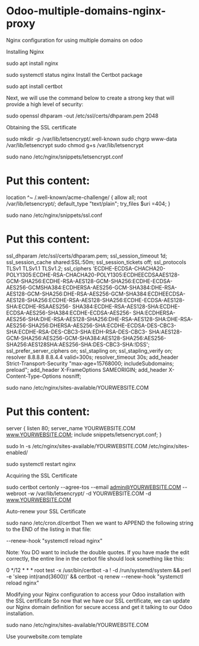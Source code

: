# Odoo-multiple-domains-nginx-proxy
Nginx configuration for using multiple domains on odoo

Installing Nginx

sudo apt install nginx

sudo systemctl status nginx
Install the Certbot package

sudo apt install certbot

Next, we will use the command below to create a strong key that will provide a high level of security:

sudo openssl dhparam -out /etc/ssl/certs/dhparam.pem 2048

Obtaining the SSL certificate

sudo mkdir -p /var/lib/letsencrypt/.well-known
sudo chgrp www-data /var/lib/letsencrypt 
sudo chmod g+s /var/lib/letsencrypt

sudo nano /etc/nginx/snippets/letsencrypt.conf
# Put this content:
location ^~ /.well-known/acme-challenge/ { allow all;
 root /var/lib/letsencrypt/; default_type
"text/plain"; try_files $uri =404;
} 

sudo nano /etc/nginx/snippets/ssl.conf 
# Put this content:
ssl_dhparam /etc/ssl/certs/dhparam.pem;
ssl_session_timeout 1d; ssl_session_cache
shared:SSL:50m; ssl_session_tickets off;
ssl_protocols TLSv1 TLSv1.1 TLSv1.2;
ssl_ciphers 'ECDHE-ECDSA-CHACHA20-POLY1305:ECDHE-RSA-CHACHA20-POLY1305:ECDHEECDSAAES128-GCM-SHA256:ECDHE-RSA-AES128-GCM-SHA256:ECDHE-ECDSA-AES256-GCMSHA384:ECDHERSA-AES256-GCM-SHA384:DHE-RSA-AES128-GCM-SHA256:DHE-RSA-AES256-GCM-SHA384:ECDHEECDSA-AES128-SHA256:ECDHE-RSA-AES128-SHA256:ECDHE-ECDSA-AES128-SHA:ECDHE-RSAAES256-
SHA384:ECDHE-RSA-AES128-SHA:ECDHE-ECDSA-AES256-SHA384:ECDHE-ECDSA-AES256-
SHA:ECDHERSA-AES256-SHA:DHE-RSA-AES128-SHA256:DHE-RSA-AES128-SHA:DHE-RSA-AES256-SHA256:DHERSA-AES256-SHA:ECDHE-ECDSA-DES-CBC3-SHA:ECDHE-RSA-DES-CBC3-SHA:EDH-RSA-DES-CBC3-
SHA:AES128-GCM-SHA256:AES256-GCM-SHA384:AES128-SHA256:AES256-
SHA256:AES128SHA:AES256-SHA:DES-CBC3-SHA:!DSS'; ssl_prefer_server_ciphers on;
ssl_stapling on; ssl_stapling_verify on;
resolver 8.8.8.8 8.8.4.4 valid=300s; resolver_timeout 30s;
add_header Strict-Transport-Security "max-age=15768000; includeSubdomains; preload"; add_header X-FrameOptions SAMEORIGIN; add_header X-Content-Type-Options nosniff; 

sudo nano /etc/nginx/sites-available/YOURWEBSITE.COM
# Put this content:
server { listen 80;
 server_name YOURWEBSITE.COM www.YOURWEBSITE.COM;
include snippets/letsencrypt.conf;
} 

sudo ln -s /etc/nginx/sites-available/YOURWEBSITE.COM /etc/nginx/sites-enabled/

sudo systemctl restart nginx

Acquiring the SSL Certificate

sudo certbot certonly --agree-tos --email admin@YOURWEBSITE.COM --webroot -w /var/lib/letsencrypt/ -d YOURWEBSITE.COM -d www.YOURWEBSITE.COM 

Auto-renew your SSL Certificate

sudo nano /etc/cron.d/certbot 
Then we want to APPEND the following string to the END of the listing in that file:

--renew-hook "systemctl reload nginx"

Note: You DO want to include the double quotes. If you have made the edit correctly, the entire line in the
cerbot file should look something like this:

0 */12 * * * root test -x /usr/bin/certbot -a \! -d /run/systemd/system && perl -e
'sleep int(rand(3600))' && certbot -q renew --renew-hook "systemctl reload nginx" 

Modifying your Nginx configuration to access your Odoo installation
with the SSL certificate
So now that we have our SSL certificate, we can update our Nginx domain definition for secure access
and get it talking to our Odoo installation.

sudo nano /etc/nginx/sites-available/YOURWEBSITE.COM

Use yourwebsite.com template
